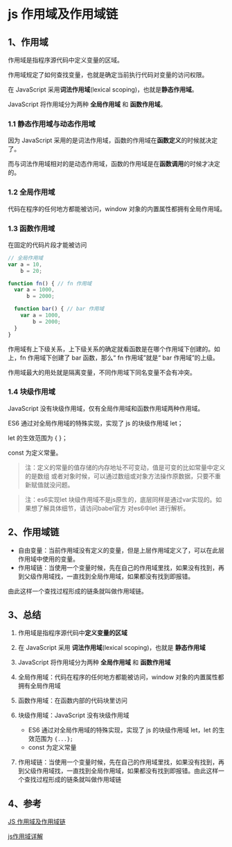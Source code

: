 # js 作用域及作用域链

## 1、作用域

作用域是指程序源代码中定义变量的区域。

作用域规定了如何查找变量，也就是确定当前执行代码对变量的访问权限。

在 JavaScript 采用**词法作用域**(lexical scoping)，也就是**静态作用域**。

JavaScript 将作用域分为两种 **全局作用域** 和 **函数作用域**。

### 1.1 静态作用域与动态作用域

因为 JavaScript 采用的是词法作用域，函数的作用域在**函数定义**的时候就决定了。

而与词法作用域相对的是动态作用域，函数的作用域是在**函数调用**的时候才决定的。

### 1.2 全局作用域

代码在程序的任何地方都能被访问，window 对象的内置属性都拥有全局作用域。

### 1.3 函数作用域

在固定的代码片段才能被访问

```js
// 全局作用域
var a = 10,
    b = 20;

function fn() { // fn 作用域
  var a = 1000,
      b = 2000;

  function bar() { // bar 作用域
    var a = 1000,
        b = 2000;
  }
}

```

作用域有上下级关系，上下级关系的确定就看函数是在哪个作用域下创建的。如上，fn 作用域下创建了 bar 函数，那么“ fn 作用域”就是“ bar 作用域”的上级。

作用域最大的用处就是隔离变量，不同作用域下同名变量不会有冲突。

### 1.4 块级作用域
JavaScript 没有块级作用域，仅有全局作用域和函数作用域两种作用域。

ES6 通过对全局作用域的特殊实现，实现了 js 的块级作用域 let；

let 的生效范围为 { }；

const 为定义常量。

> 注：定义的常量的值存储的内存地址不可变动，值是可变的比如常量中定义的是数组 或者对象时候，可以通过数组或对象方法操作原数据，只要不重新赋值就没问题。

> 注：es6实现let 块级作用域不是js原生的，底层同样是通过var实现的。如果想了解具体细节，请访问babel官方 对es6中let 进行解析。

## 2、作用域链

- 自由变量：当前作用域没有定义的变量，但是上层作用域定义了，可以在此层作用域中使用的变量。
- 作用域链：当使用一个变量时候，先在自己的作用域里找，如果没有找到，再到父级作用域找，一直找到全局作用域，如果都没有找到即报错。

由此这样一个查找过程形成的链条就叫做作用域链。

## 3、总结

1. 作用域是指程序源代码中**定义变量的区域**

2. 在 JavaScript 采用 **词法作用域**(lexical scoping)，也就是 **静态作用域**

3. JavaScript 将作用域分为两种 **全局作用域** 和 **函数作用域**

4. 全局作用域：代码在程序的任何地方都能被访问，window 对象的内置属性都拥有全局作用域

5. 函数作用域：在函数内部的代码块里访问

6. 块级作用域：JavaScript 没有块级作用域

   - ES6 通过对全局作用域的特殊实现，实现了 js 的块级作用域 let，let 的生效范围为 `{...};`
   - const 为定义常量

7. 作用域链：当使用一个变量时候，先在自己的作用域里找，如果没有找到，再到父级作用域找，一直找到全局作用域，如果都没有找到即报错。由此这样一个查找过程形成的链条就叫做作用域链

## 4、参考
[JS 作用域及作用域链](https://www.cnblogs.com/gaosirs/p/10579059.html)

[js作用域详解](https://www.cnblogs.com/honkerzh/p/10566804.html)